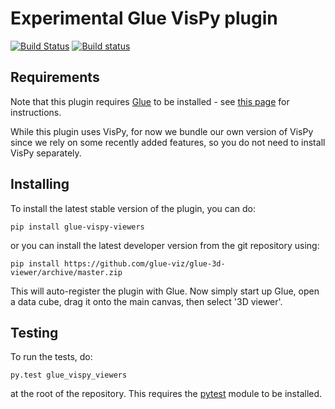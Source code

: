 Experimental Glue VisPy plugin
==============================

[![Build Status](https://travis-ci.org/glue-viz/glue-3d-viewer.svg)](https://travis-ci.org/glue-viz/glue-3d-viewer?branch=master)
[![Build status](https://ci.appveyor.com/api/projects/status/1gov2vtuesjnij69/branch/master?svg=true)](https://ci.appveyor.com/project/astrofrog/glue-3d-viewer/branch/master)


Requirements
------------

Note that this plugin requires [Glue](http://glueviz.org/) to be installed -
see [this page](http://glueviz.org/en/latest/installation.html) for
instructions.

While this plugin uses VisPy, for now we bundle our own version of VisPy since
we rely on some recently added features, so you do not need to install VisPy
separately.

Installing
----------

To install the latest stable version of the plugin, you can do:

    pip install glue-vispy-viewers
    
or you can install the latest developer version from the git repository using:

    pip install https://github.com/glue-viz/glue-3d-viewer/archive/master.zip
    
This will auto-register the plugin with Glue. Now simply start up Glue, open a
data cube, drag it onto the main canvas, then select '3D viewer'.

Testing
-------

To run the tests, do:

    py.test glue_vispy_viewers

at the root of the repository. This requires the [pytest](http://pytest.org)
module to be installed.
